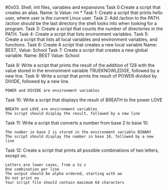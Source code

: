 #0x03. Shell, init files, variables and expansions
Task 0:Create a script that creates an alias.
        Name: ls
        Value: rm *
Task 1: Create a script that prints hello user, where user is the current Linux user.
Task 2: Add /action to the PATH. /action should be the last directory the shell looks into when looking for a program.
Task 3: Create a script that counts the number of directories in the PATH.
Task 4: Create a script that lists environment variables.
Task 5: Create a script that lists all local variables and environment variables, and functions.
Task 6: Create A script that creates a new local variable Name: BEST, Value: School
Task 7: Create a script that creates a new global variable.
    Name: BEST
    Value: School

Task 8: Write a script that prints the result of the addition of 128 with the value stored in the environment variable TRUEKNOWLEDGE, followed by a new line.
Task 9: Write a script that prints the result of POWER divided by DIVIDE, followed by a new line.

    POWER and DIVIDE are environment variables

Task 10: Write a script that displays the result of BREATH to the power LOVE

    BREATH and LOVE are environment variables
    The script should display the result, followed by a new line

Task 11: Write a script that converts a number from base 2 to base 10.

    The number in base 2 is stored in the environment variable BINARY
    The script should display the number in base 10, followed by a new line

Task 12: Create a script that prints all possible combinations of two letters, except oo.

    Letters are lower cases, from a to z
    One combination per line
    The output should be alpha ordered, starting with aa
    Do not print oo
    Your script file should contain maximum 64 characters

